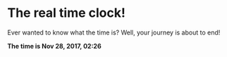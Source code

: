 # The real time clock!

Ever wanted to know what the time is? Well, your journey is about to end!

**The time is Nov 28, 2017, 02:26**